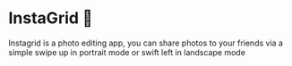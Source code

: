 # InstaGrid 📸

Instagrid is a photo editing app, you can share photos to your friends via a simple swipe up in portrait mode or swift left in landscape mode 
